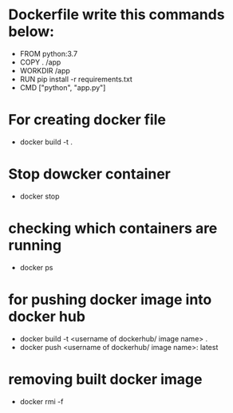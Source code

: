 # Dockerfile write this commands below:
- FROM python:3.7                
- COPY . /app
- WORKDIR /app
- RUN pip install -r requirements.txt
- CMD ["python", "app.py"]

# For creating docker file
- docker build -t <docker image name> .

# Stop dowcker container
- docker stop <container id>

# checking which containers are running
- docker ps

# for pushing docker image into docker hub
- docker build -t <username of dockerhub/ image name> .
- docker push <username of dockerhub/ image name>: latest

# removing built docker image
- docker rmi -f <image name>